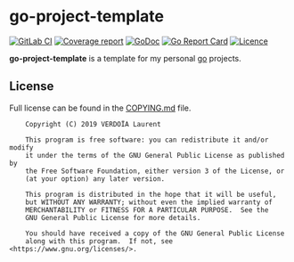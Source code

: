 # go-project-template

[![GitLab CI](https://gitlab.com/lvjp/go-project-template/badges/master/pipeline.svg)](https://gitlab.com/lvjp/go-project-template/commits/master)
[![Coverage report](https://gitlab.com/lvjp/go-project-template/badges/master/coverage.svg)](https://gitlab.com/lvjp/go-project-template/commits/master)
[![GoDoc](https://godoc.org/github.com/lvjp/go-project-template?status.svg)](https://godoc.org/github.com/lvjp/go-project-template)
[![Go Report Card](https://goreportcard.com/badge/github.com/lvjp/go-project-template)](https://goreportcard.com/report/github.com/lvjp/go-project-template)
[![Licence](https://img.shields.io/badge/license-GPL--3.0-brightgreen)](https://gitlab.com/lvjp/go-project-template/blob/master/COPYING.md)

**go-project-template** is a template for my personal [go](https://golang.org) projects.

## License

Full license can be found in the [COPYING.md](COPYING.md) file.

        Copyright (C) 2019 VERDOÏA Laurent

        This program is free software: you can redistribute it and/or modify
        it under the terms of the GNU General Public License as published by
        the Free Software Foundation, either version 3 of the License, or
        (at your option) any later version.

        This program is distributed in the hope that it will be useful,
        but WITHOUT ANY WARRANTY; without even the implied warranty of
        MERCHANTABILITY or FITNESS FOR A PARTICULAR PURPOSE.  See the
        GNU General Public License for more details.

        You should have received a copy of the GNU General Public License
        along with this program.  If not, see <https://www.gnu.org/licenses/>.
